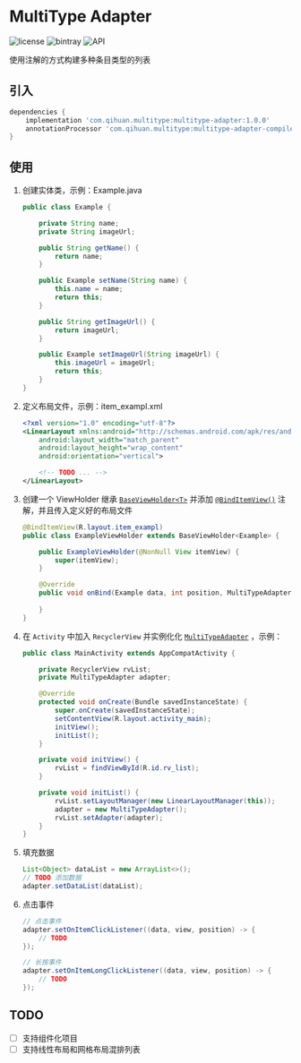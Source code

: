 # MultiType Adapter
![license](https://img.shields.io/github/license/qihuan92/MultiTypeAdapter.svg) ![bintray](https://img.shields.io/bintray/v/qihuan92/maven/multitype-adapter.svg) ![API](https://img.shields.io/badge/API-19%2B-brightgreen.svg?style=flat)

使用注解的方式构建多种条目类型的列表

## 引入

```groovy
dependencies {
    implementation 'com.qihuan.multitype:multitype-adapter:1.0.0'
    annotationProcessor 'com.qihuan.multitype:multitype-adapter-compiler:1.0.0'
}
```

## 使用

1. 创建实体类，示例：Example.java

   ```java
   public class Example {
   
       private String name;
       private String imageUrl;
   
       public String getName() {
           return name;
       }
   
       public Example setName(String name) {
           this.name = name;
           return this;
       }
   
       public String getImageUrl() {
           return imageUrl;
       }
   
       public Example setImageUrl(String imageUrl) {
           this.imageUrl = imageUrl;
           return this;
       }
   }
   ```

2. 定义布局文件，示例：item_exampl.xml

   ```xml
   <?xml version="1.0" encoding="utf-8"?>
   <LinearLayout xmlns:android="http://schemas.android.com/apk/res/android"
       android:layout_width="match_parent"
       android:layout_height="wrap_content"
       android:orientation="vertical">
   
       <!-- TODO ... -->
   </LinearLayout>
   ```

3. 创建一个 ViewHolder 继承  [`BaseViewHolder<T>`](https://github.com/qihuan92/MultiTypeAdapter/blob/master/library/src/main/java/com/qihuan/adapter/BaseViewHolder.java) 并添加 [`@BindItemView()`](https://github.com/qihuan92/MultiTypeAdapter/blob/master/annotation/src/main/java/com/qihuan/annotation/BindItemView.java) 注解，并且传入定义好的布局文件

   ```java
   @BindItemView(R.layout.item_exampl)
   public class ExampleViewHolder extends BaseViewHolder<Example> {
   
       public ExampleViewHolder(@NonNull View itemView) {
           super(itemView);
       }
   
       @Override
       public void onBind(Example data, int position, MultiTypeAdapter adapter) {
           
       }
   }
   ```

4. 在 `Activity` 中加入 `RecyclerView`  并实例化化 [`MultiTypeAdapter`](https://github.com/qihuan92/MultiTypeAdapter/blob/master/library/src/main/java/com/qihuan/adapter/MultiTypeAdapter.java) ，示例：

   ```java
   public class MainActivity extends AppCompatActivity {
   
       private RecyclerView rvList;
       private MultiTypeAdapter adapter;
   
       @Override
       protected void onCreate(Bundle savedInstanceState) {
           super.onCreate(savedInstanceState);
           setContentView(R.layout.activity_main);
           initView();
           initList();
       }
   
       private void initView() {
           rvList = findViewById(R.id.rv_list);
       }
   
       private void initList() {
           rvList.setLayoutManager(new LinearLayoutManager(this));
           adapter = new MultiTypeAdapter();
           rvList.setAdapter(adapter);
       }
   }
   ```

5. 填充数据

   ```java
   List<Object> dataList = new ArrayList<>();
   // TODO 添加数据
   adapter.setDataList(dataList);
   ```

6. 点击事件

   ```java
   // 点击事件
   adapter.setOnItemClickListener((data, view, position) -> {
       // TODO
   });
   
   // 长按事件
   adapter.setOnItemLongClickListener((data, view, position) -> {
       // TODO
   });
   ```

## TODO

- [ ] 支持组件化项目
- [ ] 支持线性布局和网格布局混排列表
